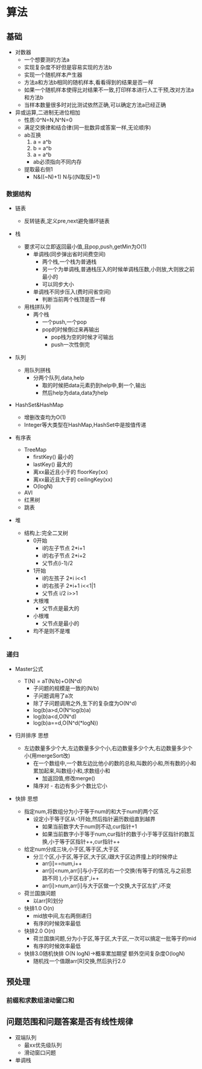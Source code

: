 # 算法
## 基础
- 对数器
    - 一个想要测的方法a
    - 实现复杂度不好但是容易实现的方法b
    - 实现一个随机样本产生器
    - 方法a和方法b相同的随机样本,看看得到的结果是否一样
    - 如果一个随机样本使得比对结果不一致,打印样本进行人工干预,改对方法a和方法b
    - 当样本数量很多时对比测试依然正确,可以确定方法a已经正确
- 异或运算,二进制无进位相加
    - 性质:0^N=N,N^N=0
    - 满足交换律和结合律(同一批数异或答案一样,无论顺序)
    - ab互换
        1. a = a^b
        2. b = a^b
        3. a = a^b
        - ab必须指向不同内存
    - 提取最右侧1
        - N&((~N)+1)  N与((N取反)+1)
        
### 数据结构
- 链表
    - 反转链表,定义pre,next避免循环链表
- 栈
    - 要求可以立即返回最小值,且pop,push,getMin为O(1)
        - 单调栈(同步弹出省时间费空间)
            - 两个栈,一个栈为普通栈
            - 另一个为单调栈,普通栈压入的时候单调栈压数,小则放,大则放之前最小的
            - 可以同步大小
        - 单调栈不同步压入(费时间省空间)
            - 判断当前两个栈顶是否一样
    - 用栈拼队列
        - 两个栈
            - 一个push,一个pop
            - pop的时候倒过来再输出
                - pop栈为空的时候才可输出
                - push一次性倒完
- 队列
    - 用队列拼栈
        - 分两个队列,data,help
            - 取的时候把data元素扔到help中,剩一个,输出
            - 然后help为data,data为help
- HashSet&HashMap
    - 增删改查均为O(1)
    - Integer等大类型在HashMap,HashSet中是按值传递
- 有序表 
    - TreeMap
        - firstKey() 最小的
        - lastKey() 最大的
        - 离xx最近且小于的 floorKey(xx)
        - 离xx最近且大于的 ceilingKey(xx)
        - O(logN)
    - AVl
    - 红黑树
    - 跳表
- 堆
    - 结构上:完全二叉树
        - 0开始
            - i的左子节点 2*i+1
            - i的右子节点 2*i+2
            - 父节点(i-1)/2
        - 1开始
            - i的左孩子 2*i i<<1
            - i的右孩子 2*i+1 i<<1|1
            - 父节点 i/2   i>>1
        - 大根堆
            - 父节点是最大的
        - 小根堆
            - 父节点是最小的
        - 均不是则不是堆
        
- 
### 递归
- Master公式
    - T(N) = aT(N/b)+O(N^d)
        - 子问题的规模是一致的(N/b)
        - 子问题调用了a次
        - 除了子问题调用之外,生下的复杂度为O(N^d)
        - log(b)a>d,O(N^log(b)a)
        - log(b)a<d,O(N^d)
        - log(b)a==d,O(N^d(*logN))

- 归并排序 思想
    - 左边数量多少个大,左边数量多少个小,右边数量多少个大,右边数量多少个小(用mergeSort改)
        - 在一个数组中,一个数左边比他小的数的总和,叫数的小和,所有数的小和累加起来,叫数组小和,求数组小和
            - 加返回值,修改merge()
        - 降序对 - 右边有多少个数比它小
- 快排 思想
    - 指定num,将数组分为小于等于num的和大于num的两个区
        - 设定小于等于区从-1开始,然后指针遍历数组直到越界
            - 如果当前数字大于num则不动,cur指针+1
            - 如果当前数字小于等于num,cur指针的数于小于等于区指针的数互换,小于等于区指针++,cur指针++
    - 给定num分成三块,小于区,等于区,大于区 
        - 分三个区,小于区,等于区,大于区,i跟大于区边界撞上的时候停止
            - arr[i]==num,i++
            - arr[i]<num,arr[i]与小于区的右一个交换(有等于的情况,与之前思路不同 ),小于区右扩,i++
            - arr[i]>num,arr[i]与大于区做一个交换,大于区左扩,i不变
    - 荷兰国旗问题
        - 以arr[R]划分
    - 快排1.0 O(n)
        - mid放中间,左右两侧递归
        - 有序的时候效率最低
    - 快排2.0 O(n)
        - 荷兰国旗问题,分为小于区,等于区,大于区,一次可以搞定一批等于的mid  
        - 有序的时候效率最低
    - 快排3.0随机快排 O(N logN)->概率累加期望 额外空间复杂度O(logN)
        - 随机找一个值跟arr[R]交换,然后执行2.0
    

        
        
     
## 预处理
### 前缀和求数组滚动窗口和   
## 问题范围和问题答案是否有线性规律
- 双端队列
    - 最xx优先级队列
    - 滑动窗口问题
- 单调栈
